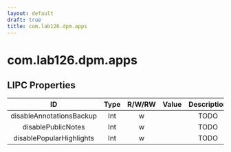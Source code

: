 ```yaml
---
layout: default
draft: true
title: com.lab126.dpm.apps
---
```


# com.lab126.dpm.apps

## LIPC Properties

| ID                       | Type | R/W/RW | Value | Description |
|:------------------------:|:----:|:------:|:-----:|:-----------:|
| disableAnnotationsBackup | Int  | w      |       | TODO        |
| disablePublicNotes       | Int  | w      |       | TODO        |
| disablePopularHighlights | Int  | w      |       | TODO        |